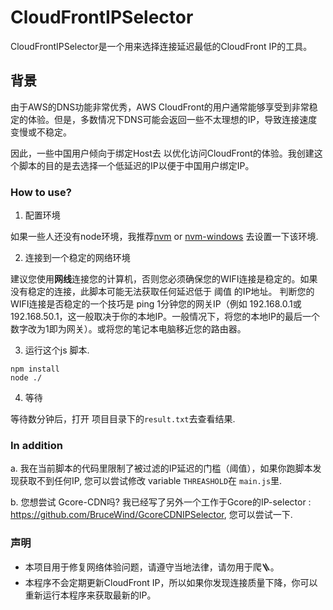 # CloudFrontIPSelector

CloudFrontIPSelector是一个用来选择连接延迟最低的CloudFront IP的工具。

## 背景

由于AWS的DNS功能非常优秀，AWS CloudFront的用户通常能够享受到非常稳定的体验。但是，多数情况下DNS可能会返回一些不太理想的IP，导致连接速度变慢或不稳定。

因此，一些中国用户倾向于绑定Host去 以优化访问CloudFront的体验。我创建这个脚本的目的是去选择一个低延迟的IP以便于中国用户绑定IP。

### How to use?

1. 配置环境

如果一些人还没有node环境，我推荐[nvm](https://github.com/nvm-sh/nvm) or [nvm-windows](https://github.com/coreybutler/nvm-windows.) 去设置一下该环境.

2. 连接到一个稳定的网络环境

建议您使用**网线**连接您的计算机，否则您必须确保您的WIFI连接是稳定的。如果没有稳定的连接，此脚本可能无法获取任何延迟低于 阈值 的IP地址。
判断您的WIFI连接是否稳定的一个技巧是 ping 1分钟您的网关IP（例如 192.168.0.1或192.168.50.1，这一般取决于你的本地IP。一般情况下，将您的本地IP的最后一个数字改为1即为网关）。或将您的笔记本电脑移近您的路由器。

3. 运行这个js 脚本.
```
npm install
node ./
```

4. 等待
 
等待数分钟后，打开 项目目录下的`result.txt`去查看结果.


### In addition

a. 我在当前脚本的代码里限制了被过滤的IP延迟的门槛（阈值），如果你跑脚本发现获取不到任何IP, 您可以尝试修改 variable `THREASHOLD`在 `main.js`里.

b. 您想尝试 Gcore-CDN吗?  我已经写了另外一个工作于Gcore的IP-selector : https://github.com/BruceWind/GcoreCDNIPSelector, 您可以尝试一下.

### 声明
- 本项目用于修复网络体验问题，请遵守当地法律，请勿用于爬🪜。
- 本程序不会定期更新CloudFront IP，所以如果你发现连接质量下降，你可以重新运行本程序来获取最新的IP。
